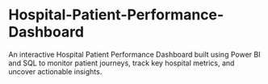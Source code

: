 # Hospital-Patient-Performance-Dashboard
An interactive Hospital Patient Performance Dashboard built using Power BI and SQL to monitor patient journeys, track key hospital metrics, and uncover actionable insights.
